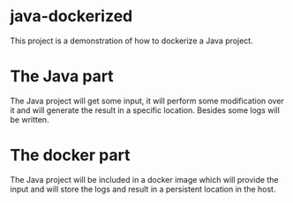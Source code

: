 # java-dockerized
This project is a demonstration of how to dockerize a Java project. 

# The Java part

The Java project will get some input, it will perform some modification over it and will generate the result in a specific location. 
Besides some logs will be written.

# The docker part

The Java project will be included in a docker image which will provide the input and will store the logs and result in a persistent location in the host.

